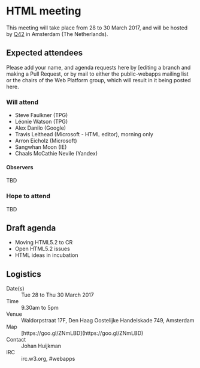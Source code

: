# HTML meeting

This meeting will take place from 28 to 30 March 2017, and will be hosted by [Q42](http://q42.nl) in Amsterdam (The Netherlands).

## Expected attendees

Please add your name, and agenda requests here by [editing a branch and making a Pull Request, or by mail to either the public-webapps mailing list or the chairs of the Web Platform group, which will result in it being posted here.

### Will attend

* Steve Faulkner (TPG)
* Léonie Watson (TPG)
* Alex Danilo (Google)
* Travis Leithead (Microsoft - HTML editor), morning only
* Arron Eicholz (Microsoft)
* Sangwhan Moon (IE)
* Chaals McCathie Nevile (Yandex)

#### Observers
TBD

### Hope to attend
TBD

## Draft agenda
* Moving HTML5.2 to CR
* Open HTML5.2 issues
* HTML ideas in incubation

## Logistics

<dl>
<dt>Date(s)</dt>
<dd>Tue 28 to Thu 30 March 2017</dd>
<dt>Time</dt>
<dd>9.30am to 5pm</dd>
<dt>Venue</dt>
<dd>
Waldorpstraat 17F, Den Haag
Oostelijke Handelskade 749, 
Amsterdam</dd>
<dt>Map</dt>
<dd>[https://goo.gl/ZNmLBD](https://goo.gl/ZNmLBD)</dd>
<dt>Contact</dt>
<dd>Johan Huijkman</dd>
<dt>IRC</dt>
  <dd>irc.w3.org, #webapps</dd>
</dl>
